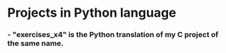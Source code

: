 # Projects in Python language

### - "exercises_x4" is the Python translation of my C project of the same name.
